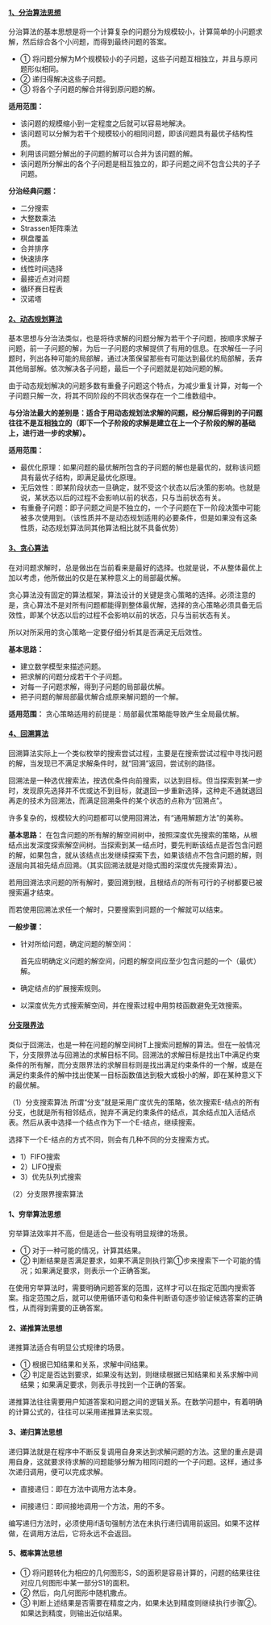 #### [1、分治算法思想](https://www.cnblogs.com/steven_oyj/archive/2010/05/22/1741370.html)

  分治算法的基本思想是将一个计算复杂的问题分为规模较小，计算简单的小问题求解，然后综合各个小问题，而得到最终问题的答案。  
  - ① 将问题分解为M个规模较小的子问题，这些子问题互相独立，并且与原问题形似相同。  
  - ② 递归得解决这些子问题。  
  - ③ 将各个子问题的解合并得到原问题的解。
  
  **适用范围：**
  - 该问题的规模缩小到一定程度之后就可以容易地解决。
  - 该问题可以分解为若干个规模较小的相同问题，即该问题具有最优子结构性质。
  - 利用该问题分解出的子问题的解可以合并为该问题的解。
  - 该问题所分解出的各个子问题是相互独立的，即子问题之间不包含公共的子子问题。
  
  **分治经典问题：**
  - 二分搜索
  - 大整数乘法
  - Strassen矩阵乘法
  - 棋盘覆盖
  - 合并排序
  - 快速排序
  - 线性时间选择
  - 最接近点对问题
  - 循环赛日程表
  - 汉诺塔

#### [2、动态规划算法](https://www.cnblogs.com/steven_oyj/archive/2010/05/22/1741374.html)

  基本思想与分治法类似，也是将待求解的问题分解为若干个子问题，按顺序求解子问题，前一子问题的解，为后一子问题的求解提供了有用的信息。在求解任一子问题时，列出各种可能的局部解，通过决策保留那些有可能达到最优的局部解，丢弃其他局部解。依次解决各子问题，最后一个子问题就是初始问题的解。

  由于动态规划解决的问题多数有重叠子问题这个特点，为减少重复计算，对每一个子问题只解一次，将其不同阶段的不同状态保存在一个二维数组中。

  **与分治法最大的差别是：适合于用动态规划法求解的问题，经分解后得到的子问题往往不是互相独立的（即下一个子阶段的求解是建立在上一个子阶段的解的基础上，进行进一步的求解）。**
  
  **适用范围：**
  - 最优化原理：如果问题的最优解所包含的子问题的解也是最优的，就称该问题具有最优子结构，即满足最优化原理。
  - 无后效性：即某阶段状态一旦确定，就不受这个状态以后决策的影响。也就是说，某状态以后的过程不会影响以前的状态，只与当前状态有关。
  - 有重叠子问题：即子问题之间是不独立的，一个子问题在下一阶段决策中可能被多次使用到。（该性质并不是动态规划适用的必要条件，但是如果没有这条性质，动态规划算法同其他算法相比就不具备优势）
  
#### [3、贪心算法](https://www.cnblogs.com/steven_oyj/archive/2010/05/22/1741375.html)
  
  在对问题求解时，总是做出在当前看来是最好的选择。也就是说，不从整体最优上加以考虑，他所做出的仅是在某种意义上的局部最优解。
  
  贪心算法没有固定的算法框架，算法设计的关键是贪心策略的选择。必须注意的是，贪心算法不是对所有问题都能得到整体最优解，选择的贪心策略必须具备无后效性，即某个状态以后的过程不会影响以前的状态，只与当前状态有关。
  
  所以对所采用的贪心策略一定要仔细分析其是否满足无后效性。
  
  **基本思路：**
  - 建立数学模型来描述问题。
  - 把求解的问题分成若干个子问题。
  - 对每一子问题求解，得到子问题的局部最优解。
  - 把子问题的解局部最优解合成原来解问题的一个解。
  
  **适用范围：**
  贪心策略适用的前提是：局部最优策略能导致产生全局最优解。
  
 #### [4、回溯算法](https://www.cnblogs.com/steven_oyj/archive/2010/05/22/1741376.html)
  回溯算法实际上一个类似枚举的搜索尝试过程，主要是在搜索尝试过程中寻找问题的解，当发现已不满足求解条件时，就“回溯”返回，尝试别的路径。

  回溯法是一种选优搜索法，按选优条件向前搜索，以达到目标。但当探索到某一步时，发现原先选择并不优或达不到目标，就退回一步重新选择，这种走不通就退回再走的技术为回溯法，而满足回溯条件的某个状态的点称为“回溯点”。

  许多复杂的，规模较大的问题都可以使用回溯法，有“通用解题方法”的美称。
  
  **基本思路：**
  在包含问题的所有解的解空间树中，按照深度优先搜索的策略，从根结点出发深度探索解空间树。当探索到某一结点时，要先判断该结点是否包含问题的解，如果包含，就从该结点出发继续探索下去，如果该结点不包含问题的解，则逐层向其祖先结点回溯。（其实回溯法就是对隐式图的深度优先搜索算法）。

  若用回溯法求问题的所有解时，要回溯到根，且根结点的所有可行的子树都要已被搜索遍才结束。

  而若使用回溯法求任一个解时，只要搜索到问题的一个解就可以结束。
 
 **一般步骤：**
 - 针对所给问题，确定问题的解空间：
    
    首先应明确定义问题的解空间，问题的解空间应至少包含问题的一个（最优）解。
    
 - 确定结点的扩展搜索规则。
 - 以深度优先方式搜索解空间，并在搜索过程中用剪枝函数避免无效搜索。
 
 
#### [分支限界法](https://www.cnblogs.com/steven_oyj/archive/2010/05/22/1741378.html)
  类似于回溯法，也是一种在问题的解空间树T上搜索问题解的算法。但在一般情况下，分支限界法与回溯法的求解目标不同。回溯法的求解目标是找出T中满足约束条件的所有解，而分支限界法的求解目标则是找出满足约束条件的一个解，或是在满足约束条件的解中找出使某一目标函数值达到极大或极小的解，即在某种意义下的最优解。

（1）分支搜索算法
   所谓“分支”就是采用广度优先的策略，依次搜索E-结点的所有分支，也就是所有相邻结点，抛弃不满足约束条件的结点，其余结点加入活结点表。然后从表中选择一个结点作为下一个E-结点，继续搜索。

   选择下一个E-结点的方式不同，则会有几种不同的分支搜索方式。
   - 1）FIFO搜索
   - 2）LIFO搜索
   - 3）优先队列式搜索

（2）分支限界搜索算法 
    











#### 1、穷举算法思想
  
  穷举算法效率并不高，但是适合一些没有明显规律的场景。
  - ① 对于一种可能的情况，计算其结果。
  - ② 判断结果是否满足要求，如果不满足则执行第①步来搜索下一个可能的情况；如果满足要求，则表示一个正确答案。
  
  在使用穷举算法时，需要明确问题答案的范围，这样才可以在指定范围内搜索答案。指定范围之后，就可以使用循环语句和条件判断语句逐步验证候选答案的正确性，从而得到需要的正确答案。
  
  
#### 2、递推算法思想

  递推算法适合有明显公式规律的场景。  
  - ① 根据已知结果和关系，求解中间结果。  
  - ② 判定是否达到要求，如果没有达到，则继续根据已知结果和关系求解中间结果；如果满足要求，则表示寻找到一个正确的答案。
  
  递推算法往往需要用户知道答案和问题之间的逻辑关系。在数学问题中，有着明确的计算公式的，往往可以采用递推算法来实现。
  
  
#### 3、递归算法思想

  递归算法就是在程序中不断反复调用自身来达到求解问题的方法。这里的重点是调用自身，这就要求待求解的问题能够分解为相同问题的一个子问题。这样，通过多次递归调用，便可以完成求解。
  
  - 直接递归：即在方法中调用方法本身。
  
  - 间接递归：即间接地调用一个方法，用的不多。
  
  编写递归方法时，必须使用if语句强制方法在未执行递归调用前返回。如果不这样做，在调用方法后，它将永远不会返回。
  
  

  
  
#### 5、概率算法思想
  - ① 将问题转化为相应的几何图形S，S的面积是容易计算的，问题的结果往往对应几何图形中某一部分S1的面积。  
  - ② 然后，向几何图形中随机撒点。  
  - ③ 判断上述结果是否需要在精度之内，如果未达到精度则继续执行步骤②。如果达到精度，则输出近似结果。
  
  
  
  
  
  
  
  
  
  
  
  
  
  
  
  
  
  
  
  
  
  
  
  
  
  
